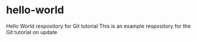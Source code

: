 # hello-world
Hello World respository for Git tutorial
This is an example respository for the Git tutorial on update